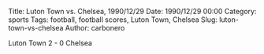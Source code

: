 Title: Luton Town vs. Chelsea, 1990/12/29
Date: 1990/12/29 00:00
Category: sports
Tags: football, football scores, Luton Town, Chelsea
Slug: luton-town-vs-chelsea
Author: carbonero


Luton Town 2 - 0 Chelsea
